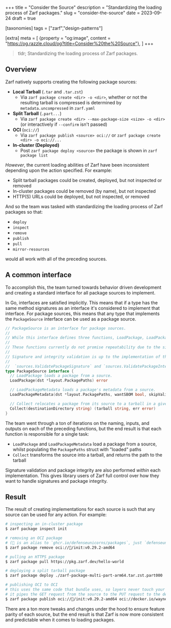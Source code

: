 +++
title = "Consider the Source"
description = "Standardizing the loading process of Zarf packages."
slug = "consider-the-source"
date = 2023-09-24
draft = true

[taxonomies]
tags = ["zarf","design-patterns"]

[extra]
meta = [
    {property = "og:image", content = "https://og.razzle.cloud/og?title=Consider%20the%20Source"},
]
+++

> tldr; Standardizing the loading process of Zarf packages.

<!-- more -->

## Overview

Zarf natively supports creating the following package sources:

- **Local Tarball** (`.tar` and `.tar.zst`)
  - Via `zarf package create <dir> -o <dir>`, whether or not the resulting tarball is compressed is determined by `metadata.uncompressed` in `zarf.yaml`
- **Split Tarball** (`.part...`)
  - Via `zarf package create <dir> --max-package-size <size> -o <dir>` (or interactively if `--confirm` isn't passed)
- **OCI** (`oci://`)
  - Via `zarf package publish <source> oci://` or `zarf package create <dir> -o oci://...`
- **In-cluster (Deployed)**
  - Post `zarf package deploy <source>` the package is shown in `zarf package list`

_However_, the current loading abilities of Zarf have been inconsistent depending upon the action specified. For example:

- Split tarball packages could be created, deployed, but not inspected or removed
- In-cluster packages could be removed (by name), but not inspected
- HTTP(S) URLs could be deployed, but not inspected, or removed

And so the team was tasked with standardizing the loading process of Zarf packages so that:

- `deploy`
- `inspect`
- `remove`
- `publish`
- `pull`
- `mirror-resources`

would all work with all of the preceding sources.

## A common interface

To accomplish this, the team turned towards behavior driven development and creating a standard interface for all package sources to implement.

In Go, interfaces are satisfied implicitly. This means that if a type has the same method signatures as an interface it's considered to implement that interface. For package sources, this means that any type that implements the `PackageSource` interface can be used as a package source.

```go
// PackageSource is an interface for package sources.
//
// While this interface defines three functions, LoadPackage, LoadPackageMetadata, and Collect; only one of them should be used within a packager function.
//
// These functions currently do not promise repeatability due to the side effect nature of loading a package.
//
// Signature and integrity validation is up to the implementation of the package source.
//
//  `sources.ValidatePackageSignature` and `sources.ValidatePackageIntegrity` can be leveraged for this purpose.
type PackageSource interface {
  // LoadPackage loads a package from a source.
  LoadPackage(dst *layout.PackagePaths) error

  // LoadPackageMetadata loads a package's metadata from a source.
  LoadPackageMetadata(dst *layout.PackagePaths, wantSBOM bool, skipValidation bool) error

  // Collect relocates a package from its source to a tarball in a given destination directory.
  Collect(destinationDirectory string) (tarball string, err error)
}
```

The team went through a ton of iterations on the naming, inputs, and outputs on each of the preceding functions, but the end result is that each function is responsible for a single task:

- `LoadPackage` and `LoadPackageMetadata`  load a package from a source, whilst populating the `PackagePaths` struct with "loaded" paths
- `Collect` transforms the source into a tarball, and returns the path to the tarball

Signature validation and package integrity are also performed _within_ each implementation. This gives library users of Zarf full control over how they want to handle signatures and package integrity.

## Result

The result of creating implementations for each source is such that any source can be used for any action. For example:

```bash
# inspecting an in-cluster package
$ zarf package inspect init

# removing an OCI package 
# (🦄 is an alias to `ghcr.io/defenseunicorns/packages`, just `defenseunicorns` works as well)
$ zarf package remove oci://🦄/init:v0.29.2-amd64

# pulling an HTTPS package
$ zarf package pull https://pkg.zarf.dev/hello-world

# deploying a split tarball package
$ zarf package deploy ./zarf-package-multi-part-arm64.tar.zst.part000

# publishing OCI to OCI
# this uses the same code that bundle uses, so layers never touch your disk!
# it pipes the GET request from the source to the PUT request to the destination
$ zarf package publish oci://🦄/init:v0.29.2-amd64 oci://docker.io/waynestarr
```

There are a ton more tweaks and changes under the hood to ensure feature parity of each source, but the end result is that Zarf is now more consistent and predictable when it comes to loading packages.
